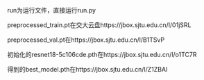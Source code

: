 run为运行文件，直接运行run.py

preprocessed_train.pt在交大云盘https://jbox.sjtu.edu.cn/l/01jSRL

preprocessed_val.pt在https://jbox.sjtu.edu.cn/l/B1TSvP

初始化的resnet18-5c106cde.pth在https://jbox.sjtu.edu.cn/l/o1TC7R

得到的best_model.pth在https://jbox.sjtu.edu.cn/l/Z1ZBAI
